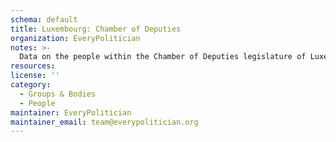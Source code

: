 ```yaml
---
schema: default
title: Luxembourg: Chamber of Deputies
organization: EveryPolitician
notes: >-
  Data on the people within the Chamber of Deputies legislature of Luxembourg.
resources:
license: ''
category:
  - Groups & Bodies
  - People
maintainer: EveryPolitician
maintainer_email: team@everypolitician.org
---
```

